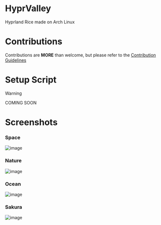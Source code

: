 # HyprValley
Hyprland Rice made on Arch Linux

# Contributions
Contributions are **MORE** than welcome, but please refer to the [Contribution Guidelines](https://github.com/AdiKsOnDev/HyprValley/blob/main/docs/CONTRIBUTING.md)

# Setup Script
>[!WARNING]
>COMING SOON

# Screenshots
### Space
![image](https://github.com/AdiKsOnDev/HyprValley/assets/80326762/93be8d91-9f4b-416f-b622-d4719de4a926)

### Nature
![image](https://github.com/AdiKsOnDev/HyprValley/assets/80326762/11d06e28-f7b3-4cf1-98e9-a233a3c2d0f7)

### Ocean
![image](https://github.com/AdiKsOnDev/HyprValley/assets/80326762/6c45a90d-fd4d-419e-98da-52aa73ac4f01)

### Sakura
![image](https://github.com/AdiKsOnDev/HyprValley/assets/80326762/84a2f0b1-a922-413f-b7c8-c03e56d83458)
